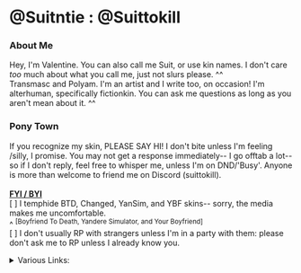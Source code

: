 # @Suitntie : @Suittokill
### About Me
Hey, I'm Valentine. You can also call me Suit, or use kin names. I don't care *too* much about what you call me, just not slurs please. ^^ <br>
Transmasc and Polyam. I'm an artist and I write too, on occasion! I'm alterhuman, specifically fictionkin. You can ask me questions as long as you aren't mean about it. ^^ <br>
### Pony Town
If you recognize my skin, PLEASE SAY HI! I don't bite unless I'm feeling /silly, I promise. You may not get a response immediately-- I go offtab a lot-- so if I don't reply, feel free to whisper me, unless I'm on DND/'Busy'. Anyone is more than welcome to friend me on Discord (suittokill). <br>
<br>
<ins>**FYI / BYI**</ins> <br>
[ ] I temphide BTD, Changed, YanSim, and YBF skins-- sorry, the media makes me uncomfortable.<br> ^ <sup>[Boyfriend To Death, Yandere Simulator, and Your Boyfriend]</sup> <br>
[ ] I don't usually RP with strangers unless I'm in a party with them: please don't ask me to RP unless I already know you. <br>
<details>
<summary>Various Links:</summary>
  
[my carrd](https://suitntie.carrd.co), which is a more in-depth bio + my commissions!
[pronouns.cc](https://pronouns.cc/@suittokill) page, which also has kintype information as well as genderstuff, names, and pronouns;

</details>

